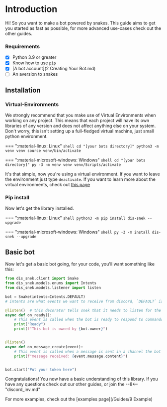 # Introduction

Hi! So you want to make a bot powered by snakes. This guide aims to get you started as fast as possible, for more advanced use-cases check out the other guides. 

### Requirements

- [x] Python 3.9 or greater
- [x] Know how to use `pip`
- [x] [A bot account](2 Creating Your Bot.md)
- [ ] An aversion to snakes

## Installation


### Virtual-Environments

We strongly recommend that you make use of Virtual Environments when working on any project. 
This means that each project will have its own libraries of any version and does not affect anything else on your system.
Don't worry, this isn't setting up a full-fledged virtual machine, just small python environment.

=== ":material-linux: Linux"
    ```shell
    cd "[your bots directory]"
    python3 -m venv venv
    source venv/bin/activate
    ```

=== ":material-microsoft-windows: Windows"
    ```shell
    cd "[your bots directory]"
    py -3 -m venv venv
    venv/Scripts/activate
    ```

It's that simple, now you're using a virtual environment. If you want to leave the environment just type `deactivate`.
If you want to learn more about the virtual environments, check out [this page](https://docs.python.org/3/tutorial/venv.html)

### Pip install

Now let's get the library installed.

=== ":material-linux: Linux"
    ```shell
    python3 -m pip install dis-snek --upgrade
    ```

=== ":material-microsoft-windows: Windows"
    ```shell
    py -3 -m install dis-snek --upgrade
    ```

## Basic bot

Now let's get a basic bot going, for your code, you'll want something like this:

```python
from dis_snek.client import Snake
from dis_snek.models.enums import Intents
from dis_snek.models.listener import listen

bot = Snake(intents=Intents.DEFAULT)
# intents are what events we want to receive from discord, `DEFAULT` is usually fine

@listen()  # this decorator tells snek that it needs to listen for the corresponding event, and run this coroutine
async def on_ready():
    # This event is called when the bot is ready to respond to commands
    print("Ready")
    print(f"This bot is owned by {bot.owner}")


@listen()
async def on_message_create(event):
    # This event is called when a message is sent in a channel the bot can see
    print(f"message received: {event.message.content}")


bot.start("Put your token here")
```

Congratulations! You now have a basic understanding of this library. 
If you have any questions check out our other guides, or join the 
--8<-- "discord_inv.md"

For more examples, check out the [examples page](/Guides/9 Example)
